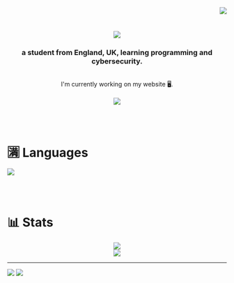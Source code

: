 <div align="right">
  <img src="https://visitor-badge.laobi.icu/badge?page_id=Owen-3456.Owen-3456">
</div>
<h1 align="center">
    <img src="https://readme-typing-svg.herokuapp.com/?font=ConsolasRighteous&size=35&center=true&vCenter=true&width=500&height=70&duration=4000&lines=Hi+There!+👋;+I'm+Owen-3456!;" />
</h1>
<div align="center">
  <h3>a student from England, UK, learning programming and cybersecurity.</h3>
  <br> 
  I'm currently working on my <a src="owen3456.xyz">website</a> 🖥️.
  <div align="center">
  <br>
    <a src="https://github.com/Owen-3456/owen3456.xyz">
      <img src="https://github-readme-stats.vercel.app/api/pin/?username=owen-3456&repo=owen3456.xyz&theme=github_dark&show_owner=true">
    </a>
  </div>
</div>

<br><br>

# :u6e80: Languages

<img src="https://skillicons.dev/icons?i=html,css,js,php,pwsh,py">

<br><br>

# 📊 Stats

<div align=center>
<img src="https://github-readme-stats.vercel.app/api?username=Owen-3456&theme=github_dark&layout=">
<br>
<a href="https://wakatime.com/@Owen3456"><img src="https://github-readme-stats.vercel.app/api/wakatime?username=Owen3456&theme=github_dark&layout=compact"></a>
</div>

<hr>

<a href="https://discord.com/users/374960413583998977"><img src="https://skillicons.dev/icons?i=discord"></a>
<a href="mailto:contact@owen3456.xyz"><img src="https://skillicons.dev/icons?i=gmail"></a>
